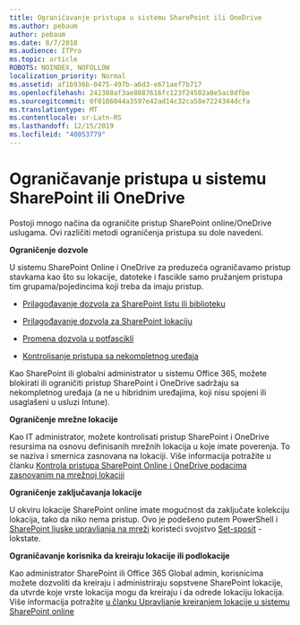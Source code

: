 ```yaml
---
title: Ograničavanje pristupa u sistemu SharePoint ili OneDrive
ms.author: pebaum
author: pebaum
ms.date: 8/7/2018
ms.audience: ITPro
ms.topic: article
ROBOTS: NOINDEX, NOFOLLOW
localization_priority: Normal
ms.assetid: af1b936b-0475-497b-a6d3-e671aef7b717
ms.openlocfilehash: 242388af3ae8887616fc123f24502a8e5ac8dfbe
ms.sourcegitcommit: 0f0186044a3597e42ad14c32ca58e7224344dcfa
ms.translationtype: MT
ms.contentlocale: sr-Latn-RS
ms.lasthandoff: 12/15/2019
ms.locfileid: "40053779"
---
```

# <a name="restrict-access-in-sharepoint-or-onedrive"></a>Ograničavanje pristupa u sistemu SharePoint ili OneDrive

Postoji mnogo načina da ograničite pristup SharePoint online/OneDrive uslugama. Ovi različiti metodi ograničenja pristupa su dole navedeni. 

**Ograničenje dozvole**

U sistemu SharePoint Online i OneDrive za preduzeća ograničavamo pristup stavkama kao što su lokacije, datoteke i fascikle samo pružanjem pristupa tim grupama/pojedincima koji treba da imaju pristup.

- [Prilagođavanje dozvola za SharePoint listu ili biblioteku](https://support.office.com/article/Customize-permissions-for-a-SharePoint-list-or-library-02d770f3-59eb-4910-a608-5f84cc297782)

- [Prilagođavanje dozvola za SharePoint lokaciju](https://docs.microsoft.com/sharepoint/customize-sharepoint-site-permissions)

- [Promena dozvola u potfascikli](https://support.office.com/article/Change-the-permissions-on-a-subfolder-5427BD7C-F20A-4F75-8CF2-5359DD45A1A6)

- [Kontrolisanje pristupa sa nekompletnog uređaja](https://docs.microsoft.com/sharepoint/control-access-from-unmanaged-devices)

Kao SharePoint ili globalni administrator u sistemu Office 365, možete blokirati ili ograničiti pristup SharePoint i OneDrive sadržaju sa nekompletnog uređaja (a ne u hibridnim uređajima, koji nisu spojeni ili usaglašeni u usluzi Intune).

**Ograničenje mrežne lokacije**

Kao IT administrator, možete kontrolisati pristup SharePoint i OneDrive resursima na osnovu definisanih mrežnih lokacija u koje imate poverenja. To se naziva i smernica zasnovana na lokaciji. Više informacija potražite u članku [Kontrola pristupa SharePoint Online i OneDrive podacima zasnovanim na mrežnoj lokaciji](https://docs.microsoft.com/sharepoint/control-access-based-on-network-location)

**Ograničenje zaključavanja lokacije** 

U okviru lokacije SharePoint online imate mogućnost da zaključate kolekciju lokacija, tako da niko nema pristup. Ovo je podešeno putem PowerShell i [SharePoint ljuske upravljanja na mreži](https://docs.microsoft.com/powershell/sharepoint/sharepoint-online/connect-sharepoint-online?view=sharepoint-ps) koristeći svojstvo [Set-sposit](https://docs.microsoft.com/powershell/module/sharepoint-online/set-sposite?view=sharepoint-ps) -lokstate.

**Ograničavanje korisnika da kreiraju lokacije ili podlokacije**

Kao administrator SharePoint ili Office 365 Global admin, korisnicima možete dozvoliti da kreiraju i administriraju sopstvene SharePoint lokacije, da utvrde koje vrste lokacija mogu da kreiraju i da odrede lokaciju lokacija. Više informacija potražite [u članku Upravljanje kreiranjem lokacije u sistemu SharePoint online](https://docs.microsoft.com/sharepoint/manage-site-creation)

